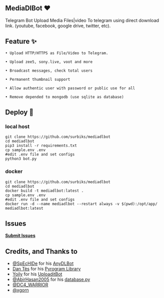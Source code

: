 ## MediaDlBot ❤️

Telegram Bot Upload Media Files|video To telegram using direct download link. (youtube, facebook, google drive, twitter, etc).

## Feature ✨

```
• Upload HTTP/HTTPS as File/Video to Telegram.

• Upload zee5, sony.live, voot and more

• Broadcast messages, check total users

• Permanent thumbnail support

• Allow authentic user with password or public use for all

• Remove depended to mongodb (use sqlite as database)
```

## Deploy 🚀

### local host
```shell
git clone https://github.com/surbiks/mediadlbot
cd mediadlbot
pip3 install -r requirements.txt
cp sample.env .env
#edit .env file and set configs
python3 bot.py
```

### docker 
```shell
git clone https://github.com/surbiks/mediadlbot
cd mediadlbot
docker build -t mediadlbot:latest .
cp sample.env .env
#edit .env file and set configs
docker run -d --name mediadlbot --restart always -v $(pwd):/opt/app/ mediadlbot:latest
```

## Issues 

   **[Submit Issues](https://github.com/surbiks/mediadlbot/issues)**


## Credits, and Thanks to 

- [@SpEcHlDe](https://t.me/ThankTelegram) for his [AnyDLBot](https://telegram.dog/AnyDLBot)
- [Dan Tès](https://t.me/haskell) for his [Pyrogram Library](https://github.com/pyrogram/pyrogram)
- [Yoily](https://t.me/YoilyL) for his [UploaditBot](https://telegram.dog/UploaditBot)
- [@AbirHasan2005](https://t.me/AbirHasan2005) for his [database.py](https://github.com/AbirHasan2005/VideoCompress/blob/main/bot/database/database.py)
- [@DC4_WARRIOR](https://t.me/Space_X_bots)
- [@xgorn](https://t.me/xgorn)
